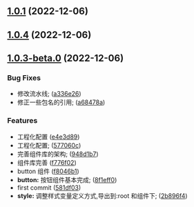 ## [1.0.1](https://gitee.com/creektech/xishui-ui/compare/v1.0.4...v1.0.1) (2022-12-06)

## [1.0.4](https://gitee.com/creektech/xishui-ui/compare/v1.0.3-beta.0...v1.0.4) (2022-12-06)

## [1.0.3-beta.0](https://gitee.com/creektech/xishui-ui/compare/581df031a0f97e2c9f856218fecf0647652e2746...v1.0.3-beta.0) (2022-12-06)

### Bug Fixes

- 修改流水线; ([a336e26](https://gitee.com/creektech/xishui-ui/commits/a336e2680b6b27b986f116c33ea24a95b1d009a6))
- 修正一些包名的引用; ([a68478a](https://gitee.com/creektech/xishui-ui/commits/a68478ac3ff92dafe4fca9a2f929194aed4371f5))

### Features

- 工程化配置 ([e4e3d89](https://gitee.com/creektech/xishui-ui/commits/e4e3d894dbd9955822717737a0e6458d57cbf674))
- 工程化配置; ([577060c](https://gitee.com/creektech/xishui-ui/commits/577060c9df4f173812bc5005a9f51810cda463c2))
- 完善组件库的架构; ([948d1b7](https://gitee.com/creektech/xishui-ui/commits/948d1b7bc78aedb9500d36a83a064cb782b055d9))
- 组件库完善 ([f776f02](https://gitee.com/creektech/xishui-ui/commits/f776f023ab026a02af1fbb530365b71a9b002824))
- button 组件 ([f8046b1](https://gitee.com/creektech/xishui-ui/commits/f8046b1c6c5387bc05b485b294f76b1f80a2bf15))
- **button:** 按钮组件基本完成; ([8f1eff0](https://gitee.com/creektech/xishui-ui/commits/8f1eff0d4476fba6441512f6ba61484d0c9b6902))
- first commit ([581df03](https://gitee.com/creektech/xishui-ui/commits/581df031a0f97e2c9f856218fecf0647652e2746))
- **style:** 调整样式变量定义方式,导出到:root 和组件下; ([2b896f4](https://gitee.com/creektech/xishui-ui/commits/2b896f49f24e985440994067be22437f2ceaa0c6))

